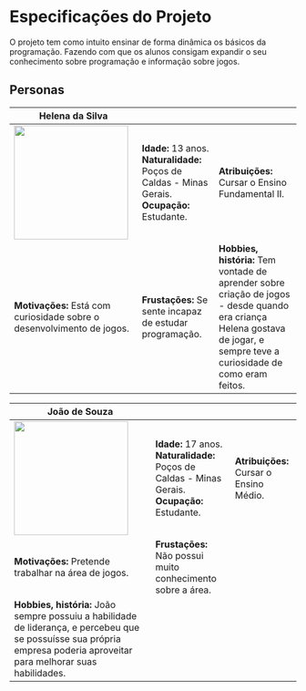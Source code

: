 # Especificações do Projeto

O projeto tem como intuito ensinar de forma dinâmica os básicos da programação. Fazendo com que os alunos consigam expandir o seu conhecimento sobre programação e informação sobre jogos.

## Personas

|**Helena da Silva**|           |                             | 
|-------------------|-----------|-----------------------------|
<img src="https://this-person-does-not-exist.com/img/avatar-gen2c25cfc9d91d10c1b989e44508b29a0f.jpg" width="200" height="200"/>|**Idade:** 13 anos. **Naturalidade:** Poços de Caldas - Minas Gerais. **Ocupação:** Estudante.       |**Atribuições:** Cursar o Ensino Fundamental II. 
|**Motivações:** Está com curiosidade sobre o desenvolvimento de jogos. |**Frustações:** Se sente incapaz de estudar programação. |**Hobbies, história:** Tem vontade de aprender sobre criação de jogos - desde quando era criança Helena gostava de jogar, e sempre teve a curiosidade de como eram feitos.

|**João de Souza**|           |                             | 
|-------------------|-----------|-----------------------------|
<img src="https://this-person-does-not-exist.com/img/avatar-gen77f1742c1c9c4c768d3f3c335ffbcac1.jpg" width="200" height="200"/>|**Idade:** 17 anos. **Naturalidade:** Poços de Caldas - Minas Gerais. **Ocupação:** Estudante.       |**Atribuições:** Cursar o Ensino Médio.
|**Motivações:** Pretende trabalhar na área de jogos. |**Frustações:** Não possui muito conhecimento sobre a área.
|**Hobbies, história:** João sempre possuiu a habilidade de liderança, e percebeu que se possuísse sua própria empresa poderia aproveitar para melhorar suas habilidades. 
